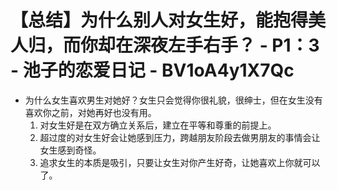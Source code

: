 # 【总结】为什么别人对女生好，能抱得美人归，而你却在深夜左手右手？ - P1：3 - 池子的恋爱日记 - BV1oA4y1X7Qc

-   为什么女生喜欢男生对她好？女生只会觉得你很礼貌，很绅士，但在女生没有喜欢你之前，对她再好也没有用。
    1.  对女生好是在双方确立关系后，建立在平等和尊重的前提上。
    2.  超过度的对女生好会让她感到压力，跨越朋友阶段去做男朋友的事情会让女生感到奇怪。
    3.  追求女生的本质是吸引，只要让女生对你产生好奇，让她喜欢上你就可以了。